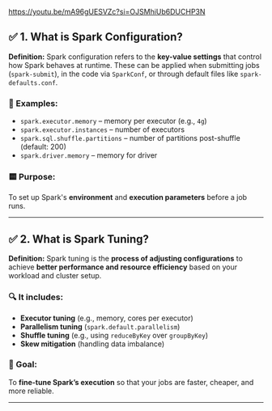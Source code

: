 https://youtu.be/mA96gUESVZc?si=OJSMhiUb6DUCHP3N

## ✅ 1. **What is Spark Configuration?**
**Definition:**
Spark configuration refers to the **key-value settings** that control how Spark behaves at runtime. These can be applied when submitting jobs (`spark-submit`), in the code via `SparkConf`, or through default files like `spark-defaults.conf`.

### 🔧 Examples:
* `spark.executor.memory` – memory per executor (e.g., `4g`)
* `spark.executor.instances` – number of executors
* `spark.sql.shuffle.partitions` – number of partitions post-shuffle (default: 200)
* `spark.driver.memory` – memory for driver

### 🟨 Purpose:
To set up Spark's **environment** and **execution parameters** before a job runs.

---









## ✅ 2. **What is Spark Tuning?**

**Definition:**
Spark tuning is the **process of adjusting configurations** to achieve **better performance and resource efficiency** based on your workload and cluster setup.

### 🔍 It includes:
* **Executor tuning** (e.g., memory, cores per executor)
* **Parallelism tuning** (`spark.default.parallelism`)
* **Shuffle tuning** (e.g., using `reduceByKey` over `groupByKey`)
* **Skew mitigation** (handling data imbalance)

### 🎯 Goal:
To **fine-tune Spark’s execution** so that your jobs are faster, cheaper, and more reliable.

---